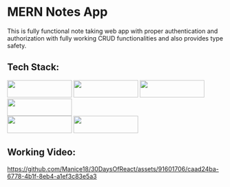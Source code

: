 # MERN Notes App
This is fully functional note taking web app with proper authentication and authorization with fully working CRUD functionalities and also provides type safety.

## Tech Stack:
<img src="https://img.shields.io/badge/MongoDB-4EA94B?style=for-the-badge&logo=mongodb&logoColor=white" height="40px" width="150px" />  <img src="https://img.shields.io/badge/Express.js-000000?style=for-the-badge&logo=express&logoColor=white" height="40px" width="150px" />  <img src="https://img.shields.io/badge/React-20232A?style=for-the-badge&logo=react&logoColor=61DAFB" height="40px" width="150px" />  <img src="https://img.shields.io/badge/Node.js-339933?style=for-the-badge&logo=nodedotjs&logoColor=white" height="40px" width="150px" />  
<img src="https://img.shields.io/badge/Bootstrap-563D7C?style=for-the-badge&logo=bootstrap&logoColor=white" height="40px" width="150px" />  <img src="https://img.shields.io/badge/TypeScript-007ACC?style=for-the-badge&logo=typescript&logoColor=white" height="40px" width="150px" />  

## Working Video:


https://github.com/Manice18/30DaysOfReact/assets/91601706/caad24ba-6778-4b1f-8eb4-a1ef3c83e5a3

